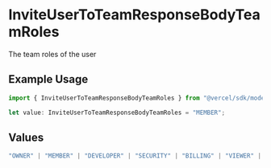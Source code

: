 # InviteUserToTeamResponseBodyTeamRoles

The team roles of the user

## Example Usage

```typescript
import { InviteUserToTeamResponseBodyTeamRoles } from "@vercel/sdk/models/inviteusertoteamop.js";

let value: InviteUserToTeamResponseBodyTeamRoles = "MEMBER";
```

## Values

```typescript
"OWNER" | "MEMBER" | "DEVELOPER" | "SECURITY" | "BILLING" | "VIEWER" | "CONTRIBUTOR"
```